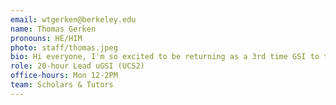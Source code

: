 ```yaml
---
email: wtgerken@berkeley.edu
name: Thomas Gerken
pronouns: HE/HIM
photo: staff/thomas.jpeg
bio: Hi everyone, I'm so excited to be returning as a 3rd time GSI to the best staff on campus! I'm a double major in Data Science and Economics, and I'm looking forward to getting to know you all this semester.
role: 20-hour Lead uGSI (UCS2)
office-hours: Mon 12-2PM
team: Scholars & Tutors
---
```

